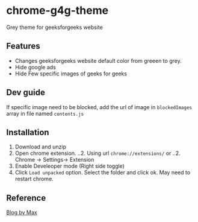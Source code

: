 # chrome-g4g-theme
Grey theme for geeksforgeeks website

## Features

* Changes geeksforgeeks website default color from greeen to grey.
* Hide google ads
* Hide Few specific images of geeks for geeks


## Dev guide
If specific image need to be blocked, add the url of image in `blockedImages` array in file named `contents.js`


## Installation
1. Download and unzip
2. Open chrome extension.
..2. Using url `chrome://extensions/` or
..2. Chrome -> Settings-> Extension
3. Enable Develeoper mode (Right side toggle)
4. Click `Load unpacked` option. Select the folder and click ok.
May need to restart chrome.


## Reference
[Blog by Max](https://blog.lateral.io/2016/04/create-chrome-extension-modify-websites-html-css/)
